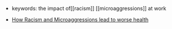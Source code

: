 - keywords: the impact of[[racism]] [[microaggressions]] at work

- [How Racism and Microaggressions lead to worse health](https://centerforhealthjournalism.org/2017/11/08/how-racism-and-microaggressions-lead-worse-health)